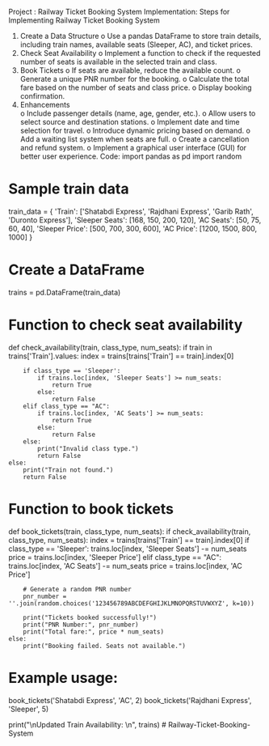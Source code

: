 Project : Railway Ticket Booking System
Implementation: 
Steps for Implementing Railway Ticket Booking System 
1. Create a Data Structure 
o Use a pandas DataFrame to store train details, including train names, available seats 
(Sleeper, AC), and ticket prices. 
2. Check Seat Availability 
o Implement a function to check if the requested number of seats is available in the 
selected train and class. 
3. Book Tickets 
o If seats are available, reduce the available count. 
o Generate a unique PNR number for the booking. 
o Calculate the total fare based on the number of seats and class price. 
o Display booking confirmation. 
4. Enhancements  
o Include passenger details (name, age, gender, etc.). 
o Allow users to select source and destination stations. 
o Implement date and time selection for travel. 
o Introduce dynamic pricing based on demand. 
o Add a waiting list system when seats are full. 
o Create a cancellation and refund system. 
o Implement a graphical user interface (GUI) for better user experience. 
Code: 
import pandas as pd 
import random 
# Sample train data 
train_data = { 
'Train': ['Shatabdi Express', 'Rajdhani Express', 'Garib Rath', 'Duronto Express'], 
'Sleeper Seats': [168, 150, 200, 120], 
'AC Seats': [50, 75, 60, 40], 
'Sleeper Price': [500, 700, 300, 600], 
'AC Price': [1200, 1500, 800, 1000] 
} 
# Create a DataFrame 
trains = pd.DataFrame(train_data) 
# Function to check seat availability 
def check_availability(train, class_type, num_seats): 
if train in trains['Train'].values: 
index = trains[trains['Train'] == train].index[0] 
 
 
 
        if class_type == 'Sleeper': 
            if trains.loc[index, 'Sleeper Seats'] >= num_seats: 
                return True 
            else: 
                return False 
        elif class_type == "AC": 
            if trains.loc[index, 'AC Seats'] >= num_seats: 
                return True 
            else: 
                return False 
        else: 
            print("Invalid class type.") 
            return False 
    else: 
        print("Train not found.") 
        return False 
 
# Function to book tickets 
def book_tickets(train, class_type, num_seats): 
    if check_availability(train, class_type, num_seats): 
        index = trains[trains['Train'] == train].index[0] 
        if class_type == 'Sleeper': 
            trains.loc[index, 'Sleeper Seats'] -= num_seats 
            price = trains.loc[index, 'Sleeper Price'] 
        elif class_type == "AC": 
            trains.loc[index, 'AC Seats'] -= num_seats 
            price = trains.loc[index, 'AC Price'] 
         
        # Generate a random PNR number 
        pnr_number = ''.join(random.choices('123456789ABCDEFGHIJKLMNOPQRSTUVWXYZ', k=10)) 
 
        print("Tickets booked successfully!") 
        print("PNR Number:", pnr_number) 
        print("Total fare:", price * num_seats) 
    else: 
        print("Booking failed. Seats not available.") 
 
# Example usage: 
book_tickets('Shatabdi Express', 'AC', 2) 
book_tickets('Rajdhani Express', 'Sleeper', 5) 
 
print("\nUpdated Train Availability: \n", trains) # Railway-Ticket-Booking-System

